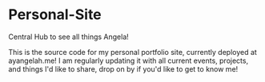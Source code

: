 # Personal-Site

Central Hub to see all things Angela!

This is the source code for my personal portfolio site, currently deployed at ayangelah.me! I am regularly updating it with
all current events, projects, and things I'd like to share, drop on by if you'd like to get to know me!
